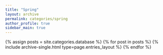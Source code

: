```yaml
---
title: "Spring"
layout: archive
permalink: categories/spring
author_profile: true
sidebar_main: true
---
```


{% assign posts = site.categories.database %}
{% for post in posts %} {% include archive-single.html type=page.entries_layout %} {% endfor %}